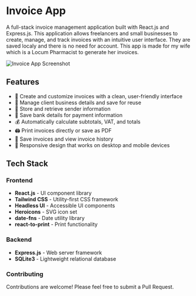 # Invoice App

A full-stack invoice management application built with React.js and Express.js. This application allows freelancers and small businesses to create, manage, and track invoices with an intuitive user interface.
They are saved localy and there is no need for account. This app is made for my wife which is a Locum Pharmacist to generate her invoices.

![Invoice App Screenshot](https://via.placeholder.com/800x450?text=Invoice+App+Screenshot)

## Features

- 📝 Create and customize invoices with a clean, user-friendly interface
- 💼 Manage client business details and save for reuse
- 👤 Store and retrieve sender information
- 🏦 Save bank details for payment information
- 💰 Automatically calculate subtotals, VAT, and totals
- 🖨️ Print invoices directly or save as PDF
- 💾 Save invoices and view invoice history
- 📱 Responsive design that works on desktop and mobile devices

## Tech Stack

### Frontend
- **React.js** - UI component library
- **Tailwind CSS** - Utility-first CSS framework
- **Headless UI** - Accessible UI components
- **Heroicons** - SVG icon set
- **date-fns** - Date utility library
- **react-to-print** - Print functionality

### Backend
- **Express.js** - Web server framework
- **SQLite3** - Lightweight relational database

### Contributing
Contributions are welcome! Please feel free to submit a Pull Request.
